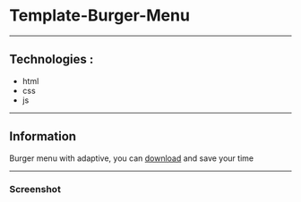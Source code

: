 # Template-Burger-Menu
______________________________________________________
## Technologies :
- html
- css
- js
______________________________________________________
## Information
Burger menu with adaptive, you can [download](https://github.com/SkMAIL13/Template-Burger-Menu) and save your time
______________________________________________________
### Screenshot
